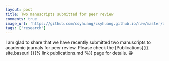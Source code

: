```yaml
---
layout: post
title: Two manuscripts submitted for peer review
comments: true
image_url: 'https://github.com/csyhuang/csyhuang.github.io/raw/master/assets/img/falwa_diagram.png'
tags: ['research']
---
```


I am glad to share that we have recently submitted two manuscripts to academic journals for peer review. Please check the [Publications]({{ site.baseurl }}{% link publications.md %}) page for details. 😁

